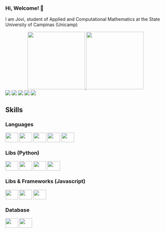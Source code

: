 ### Hi, Welcome! 👋
I am Jovi, student of Applied and Computational Mathematics at the State University of Campinas (Unicamp)

<div align="center">
  <a href="https://github.com/Archesz">
  <img height="180em" src="https://github-readme-stats.vercel.app/api?username=Archesz&show_icons=true&theme=dark&include_all_commits=true&count_private=true"/>
  <img height="180em" src="https://github-readme-stats.vercel.app/api/top-langs/?username=Archesz&layout=compact&langs_count=7&theme=dark"/>
</div>
  
<div> 
  <a href="https://www.instagram.com/jovi.arch/" target="_blank"><img src="https://img.shields.io/badge/-Instagram-%23E4405F?style=for-the-badge&logo=instagram&logoColor=white" target="_blank"></a>
 	<a href="/" target="_blank"><img src="https://img.shields.io/badge/Medium-12100E?style=for-the-badge&logo=medium&logoColor=white" target="_blank"></a>
  <a href="/" target="_blank"><img src="https://img.shields.io/badge/Discord-7289DA?style=for-the-badge&logo=discord&logoColor=white" target="_blank"></a> 
  <a href = "mailto:jv86679@gmail.com"><img src="https://img.shields.io/badge/Gmail-D14836?style=for-the-badge&logo=gmail&logoColor=white" target="_blank"></a>
  <a href="https://www.linkedin.com/in/jovit/" target="_blank"><img src="https://img.shields.io/badge/-LinkedIn-%230077B5?style=for-the-badge&logo=linkedin&logoColor=white" target="_blank"></a> 
  
</div>
  
## Skills

### Languages
<div>
  <img align="center" height="30" width="40" src="https://cdn.jsdelivr.net/gh/devicons/devicon/icons/python/python-original.svg">
  <img align="center"height="30" width="40" src="https://cdn.jsdelivr.net/gh/devicons/devicon/icons/javascript/javascript-original.svg" />
  <img align="center"height="30" width="40" src="https://cdn.jsdelivr.net/gh/devicons/devicon/icons/c/c-original.svg" />
  <img align="center"height="30" width="40" src="https://cdn.jsdelivr.net/gh/devicons/devicon/icons/julia/julia-original.svg" />
  <img align="center"height="30" width="40" src="https://cdn.jsdelivr.net/gh/devicons/devicon/icons/cplusplus/cplusplus-original.svg" />
</div>

### Libs (Python)
<div>
  <img align="center"height="30" width="40" src="https://cdn.jsdelivr.net/gh/devicons/devicon/icons/pandas/pandas-original.svg" />
  <img align="center"height="30" width="40" src="https://cdn.jsdelivr.net/gh/devicons/devicon/icons/numpy/numpy-original.svg" />
  <img align="center"height="30" width="40" src="https://cdn.jsdelivr.net/gh/devicons/devicon/icons/flask/flask-original.svg" />
  <img align="center"height="30" width="40" src="https://cdn.jsdelivr.net/gh/devicons/devicon/icons/tensorflow/tensorflow-original.svg" />
</div>

### Libs & Frameworks (Javascript)
<div>
  <img align="center"height="30" width="40" src="https://cdn.jsdelivr.net/gh/devicons/devicon/icons/react/react-original.svg" />
  <img align="center"height="30" width="40" src="https://cdn.jsdelivr.net/gh/devicons/devicon/icons/electron/electron-original.svg" />
  <img align="center"height="30" width="40" src="https://cdn.jsdelivr.net/gh/devicons/devicon/icons/nodejs/nodejs-original.svg" />
</div>


### Database
<div>
  <img align="center"height="30" width="40" src="https://cdn.jsdelivr.net/gh/devicons/devicon/icons/nodejs/nodejs-original.svg" />
  <img align="center"height="30" width="40" src="https://cdn.jsdelivr.net/gh/devicons/devicon/icons/postgresql/postgresql-original.svg" />
</div>
 
<!--
**Archesz/Archesz** is a ✨ _special_ ✨ repository because its `README.md` (this file) appears on your GitHub profile.

Here are some ideas to get you started:

- 🔭 I’m currently working on ...
- 🌱 I’m currently learning ...
- 👯 I’m looking to collaborate on ...
- 🤔 I’m looking for help with ...
- 💬 Ask me about ...
- 📫 How to reach me: ...
- 😄 Pronouns: ...
- ⚡ Fun fact: ...
-->
